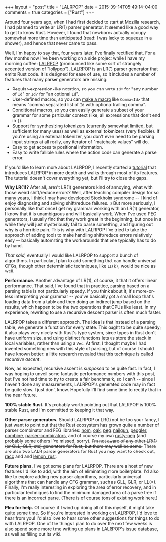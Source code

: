 +++
layout = "post"
title = "LALRPOP"
date = 2015-09-14T05:49:14-04:00
comments = true
categories = ["Rust"]
+++

Around four years ago, when I had first decided to start at Mozilla
research, I had planned to write an LR(1) parser generator. It seemed
like a good way to get to know Rust. However, I found that newborns
actually occupy somewhat more time than anticipated (read: I was lucky
to squeeze in a shower), and hence that never came to pass.

Well, I'm happy to say that, four years later, I've finally rectified
that. For a few months now I've been working on a side project while I
have my morning coffee: [LALRPOP][] (pronounced like some sort of
strangely accented version of "lollypop"). [LALRPOP][] is an LR(1)
parser generator that emits Rust code. It is designed for ease of use,
so it includes a number of features that many parser generators are
missing:

- Regular-expression-like notation, so you can write `Id*` for "any
  number of `Id`" or `Id?` for "an optional `Id`".
- User-defined macros, so you can [make a macro][m] like `Comma<Id>` that
  means "comma separated list of `Id` with optional trailing comma".
- Conditional macros, so you can easily generate a subset of your
  grammar for some particular context (like, all expressions that
  don't end in `{`).
- Support for synthesizing tokenizers (currently somewhat limited, but
  sufficient for many uses) as well as external tokenizers (very
  flexible). If you're using an external tokenizer, you don't even
  need to be parsing input strings at all really, any iterator of
  "matchable values" will do.
- Easy to get access to positional information.
- Easy to write fallible rules where the action code can generate a
  parse error.

If you'd like to learn more about LALRPOP, I recently started a
[tutorial][] that introduces LALRPOP in more depth and walks through
most of its features. The tutorial doesn't cover everything yet, but
I'll try to close the gaps.

**Why LR(1)?** After all, aren't LR(1) generators kind of annoying,
what with those weird shift/reduce errors? Well, after teaching
compiler design for so many years, I think I may have developed
Stockholm syndrome -- I kind of enjoy diagnosing and solving
shift/reduce failures. ;) But more seriously, I personally like that
once I get my grammar working with an LR(1) generator, I know that it
is unambiguous and will basically work. When I've used PEG generators,
I usually find that they work great in the beginning, but once in a
while they will just mysteriously fail to parse something, and
figuring out why is a horrible pain. This is why with LALRPOP I've
tried to take the approach of adding tools to make handling
shift/reduce errors relatively easy -- basically automating the
workarounds that one typically has to do by hand.

*That said,* eventually I would like LALRPOP to support a bunch of
algorithms. In particular, I plan to add something that can handle
universal CFGs, though other deterministic techniques, like `LL(k)`,
would be nice as well.

**Performance.** Another advantage of LR(1), of course, it that it
offers linear performance. That said, I've found that in
practice, parsing based on a parsing table is not particularly
speedy. If you think about it, it's more-or-less interpreting your
grammar -- you've basically got a small loop that's loading data from
a table and then doing an indirect jump based on the results, which
happen to be the two operations that CPUs like least. In my
experience, rewriting to use a recursive descent parser is often much
faster.

LALRPOP takes a different approach. The idea is that instead of a
parsing table, we generate a function for every state. This ought to
be quite speedy; it also plays very nicely with Rust's type system,
since types in Rust don't have uniform size, and using distinct
functions lets us store the stack in local variables, rather than
using a `Vec`. At first, I thought maybe I had invented something new
with this style of parsing, but of course I should have known better:
a little research revealed that this technique is called
[*recursive ascent*][ra].

Now, as expected, recursive ascent is *supposed* to be quite fast. In
fact, I was hoping to unveil some fantastic performance numbers with
this post, but I've not had time to try to create a fair benchmark, so
I can't -- since I haven't done any measurements, LALRPOP's generated
code may in fact be quite slow. I just don't know. Hopefully I'll find
some time to rectify that in the near future.

**100% stable Rust.** It's probably worth pointing out that LALRPOP is
100% stable Rust, and I'm committed to keeping it that way.

**Other parser generators.** Should LALRPOP or LR(1) not be too your
fancy, I just want to point out that the Rust ecosystem has grown
quite a number of parser combinator and PEG libraries: [nom], [oak],
[peg], [nailgun], [peggler], [combine], [parser-combinators], and of
course my own [rusty-peg] (and probably some others I've missed,
sorry). ~~I'm not aware of any other LR(1) (or GLL, GLR, etc)
generators for Rust, but there may well be some.~~ There are also two
LALR parser generators for Rust you may want to check out, [racc] and
and [lemon_rust].

**Future plans.** I've got some plans for LALRPOP. There are a host of
new features I'd like to add, with the aim of eliminating more
boilerplate. I'd also like to explore adding new parser algorithms,
particularly universal algorithms that can handle any CFG grammar,
such as GLL, GLR, or LL(*). Finally, I'm really interesting in
exploring the area of error recovery, and in particular techniques to
find the minimum damaged area of a parse tree if there is an incorrect
parse. (There is of course tons of existing work here.)

**Plea for help.** Of course, if I wind up doing all of this myself,
it might take quite some time. So if you're interested in working on
LALRPOP, I'd love to hear from you! I'd also love to hear some other
suggestions for things to do with LALRPOP. One of the things I plan to
do over the next few weeks is also spend some more time writing up
plans in LALRPOP's issue database, as well as filling out its wiki.

[LALRPOP]: https://github.com/nikomatsakis/lalrpop
[tutorial]: https://github.com/nikomatsakis/lalrpop/blob/master/doc/tutorial.md
[ra]: https://en.wikipedia.org/wiki/Recursive_ascent_parser
[nom]: https://crates.io/crates/nom
[oak]: https://crates.io/crates/oak
[peg]: https://crates.io/crates/peg
[rusty-peg]: https://crates.io/crates/rusty-peg
[nailgun]: https://crates.io/crates/nailgun
[peggler]: https://crates.io/crates/peggler
[combine]: https://crates.io/crates/combine
[parser-combinators]: https://crates.io/crates/parser-combinators
[m]: https://github.com/nikomatsakis/lalrpop/blob/master/doc/tutorial.md#calculator5
[racc]: https://github.com/sivadeilra/racc
[lemon_rust]: https://github.com/rodrigorc/lemon_rust
